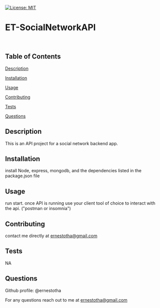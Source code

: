




[![License: MIT](https://img.shields.io/badge/License-MIT-yellow.svg)](https://opensource.org/licenses/MIT)

# ET-SocialNetworkAPI
<br>




## Table of Contents


[Description](#Description)

[Installation](#Installation)

[Usage](#Usage)

[Contributing](#Contributing)

[Tests](#Tests)

[Questions](#Questions)


## <a id="Description"> Description </a> 

This is an API project for a social network backend app. 


## <a id="Installation"> Installation </a> 

install Node, express, mongodb, and the dependencies listed in the package.json file


## <a id="Usage"> Usage </a> 

run start. once API is running use your client tool of choice to interact with the api.  ("postman or insomnia")


## <a id="Contributing"> Contributing </a> 

contact me directly  at ernestotha@gmail.com


## <a id=Tests> Tests </a> 

NA 





## <a id=Questions> Questions </a> 

Github profile: @ernestotha 




For any questions reach out to me at ernestotha@gmail.com



